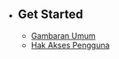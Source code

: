 -   ## Get Started
    -   [Gambaran Umum](/{{route}}/{{version}}/gambaran-umum)
    -   [Hak Akses Pengguna](/{{route}}/{{version}}/hak-akses-pengguna)

